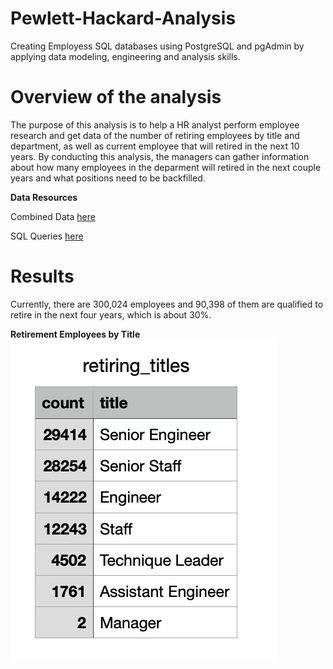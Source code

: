 # Pewlett-Hackard-Analysis
Creating Employess SQL databases using PostgreSQL and pgAdmin by applying data modeling, engineering and analysis skills.

# Overview of the analysis
The purpose of this analysis is to help a HR analyst perform employee research and get data of the number of retiring employees by title and department, as well as current employee that will retired in the next 10 years. By conducting this analysis, the managers can gather information about how many employees in the deparment will retired in the next couple years and what positions need to be backfilled.  

**Data Resources**

Combined Data [here](https://github.com/tiffanylin706/Pewlett-Hackard-Analysis/tree/main/Data)

SQL Queries [here](https://github.com/tiffanylin706/Pewlett-Hackard-Analysis/tree/main/Queries)

# Results
Currently, there are 300,024 employees and 90,398 of them are qualified to retire in the next four years, which is about 30%. 

**Retirement Employees by Title**
![Retirement Employees by Title](https://github.com/tiffanylin706/Pewlett-Hackard-Analysis/blob/ae2015bc7823d7e8b458f4ec414fdd96de662eee/Data/1.png)
